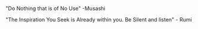 "Do Nothing that is of No Use" -Musashi


"The Inspiration You Seek is Already within you. Be Silent and listen" - Rumi
